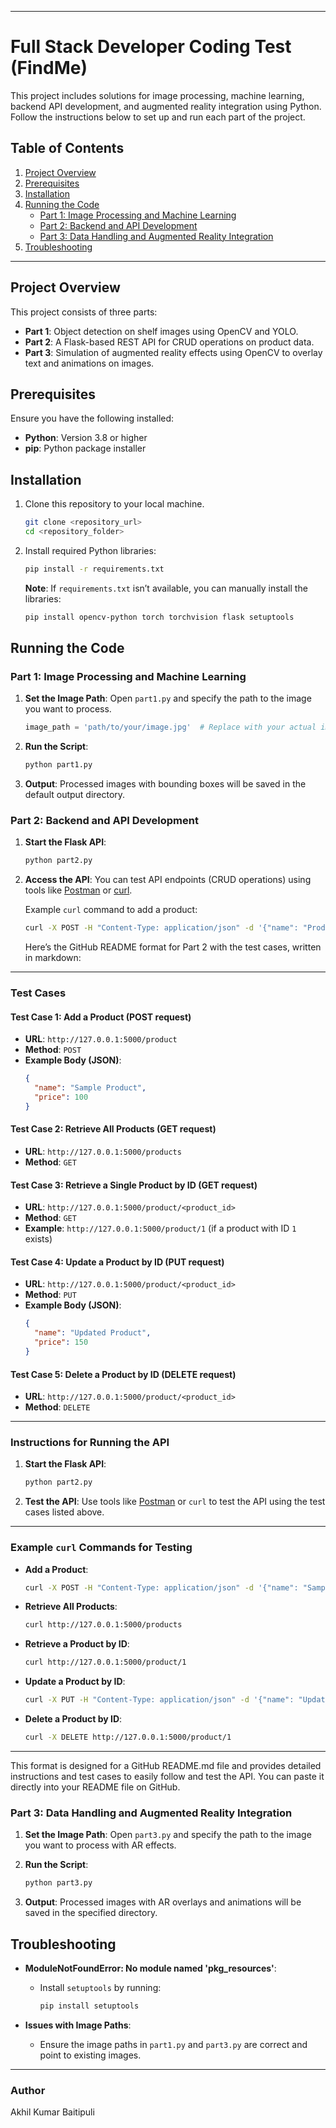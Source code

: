 
---

# Full Stack Developer Coding Test (FindMe)

This project includes solutions for image processing, machine learning, backend API development, and augmented reality integration using Python. Follow the instructions below to set up and run each part of the project.

## Table of Contents
1. [Project Overview](#project-overview)
2. [Prerequisites](#prerequisites)
3. [Installation](#installation)
4. [Running the Code](#running-the-code)
   - [Part 1: Image Processing and Machine Learning](#part-1-image-processing-and-machine-learning)
   - [Part 2: Backend and API Development](#part-2-backend-and-api-development)
   - [Part 3: Data Handling and Augmented Reality Integration](#part-3-data-handling-and-augmented-reality-integration)
5. [Troubleshooting](#troubleshooting)

---

## Project Overview

This project consists of three parts:
- **Part 1**: Object detection on shelf images using OpenCV and YOLO.
- **Part 2**: A Flask-based REST API for CRUD operations on product data.
- **Part 3**: Simulation of augmented reality effects using OpenCV to overlay text and animations on images.

## Prerequisites

Ensure you have the following installed:
- **Python**: Version 3.8 or higher
- **pip**: Python package installer

## Installation

1. Clone this repository to your local machine.
   ```bash
   git clone <repository_url>
   cd <repository_folder>
   ```

2. Install required Python libraries:
   ```bash
   pip install -r requirements.txt
   ```

   **Note**: If `requirements.txt` isn’t available, you can manually install the libraries:
   ```bash
   pip install opencv-python torch torchvision flask setuptools
   ```

## Running the Code

### Part 1: Image Processing and Machine Learning

1. **Set the Image Path**: Open `part1.py` and specify the path to the image you want to process.
   ```python
   image_path = 'path/to/your/image.jpg'  # Replace with your actual image path
   ```

2. **Run the Script**:
   ```bash
   python part1.py
   ```

3. **Output**: Processed images with bounding boxes will be saved in the default output directory.

### Part 2: Backend and API Development

1. **Start the Flask API**: 
   ```bash
   python part2.py
   ```

2. **Access the API**: You can test API endpoints (CRUD operations) using tools like [Postman](https://www.postman.com/) or [curl](https://curl.se/).

   Example `curl` command to add a product:
   ```bash
   curl -X POST -H "Content-Type: application/json" -d '{"name": "Product1", "price": 100}' http://127.0.0.1:5000/product
   ```

   Here’s the GitHub README format for Part 2 with the test cases, written in markdown:

---

### Test Cases

#### Test Case 1: Add a Product (POST request)

- **URL**: `http://127.0.0.1:5000/product`
- **Method**: `POST`
- **Example Body (JSON)**:
    ```json
    {
      "name": "Sample Product",
      "price": 100
    }
    ```

#### Test Case 2: Retrieve All Products (GET request)

- **URL**: `http://127.0.0.1:5000/products`
- **Method**: `GET`

#### Test Case 3: Retrieve a Single Product by ID (GET request)

- **URL**: `http://127.0.0.1:5000/product/<product_id>`
- **Method**: `GET`
- **Example**: `http://127.0.0.1:5000/product/1` (if a product with ID `1` exists)

#### Test Case 4: Update a Product by ID (PUT request)

- **URL**: `http://127.0.0.1:5000/product/<product_id>`
- **Method**: `PUT`
- **Example Body (JSON)**:
    ```json
    {
      "name": "Updated Product",
      "price": 150
    }
    ```

#### Test Case 5: Delete a Product by ID (DELETE request)

- **URL**: `http://127.0.0.1:5000/product/<product_id>`
- **Method**: `DELETE`

---

### Instructions for Running the API

1. **Start the Flask API**: 
   ```bash
   python part2.py
   ```

2. **Test the API**: 
   Use tools like [Postman](https://www.postman.com/) or `curl` to test the API using the test cases listed above.

---

### Example `curl` Commands for Testing

- **Add a Product**:
  ```bash
  curl -X POST -H "Content-Type: application/json" -d '{"name": "Sample Product", "price": 100}' http://127.0.0.1:5000/product
  ```

- **Retrieve All Products**:
  ```bash
  curl http://127.0.0.1:5000/products
  ```

- **Retrieve a Product by ID**:
  ```bash
  curl http://127.0.0.1:5000/product/1
  ```

- **Update a Product by ID**:
  ```bash
  curl -X PUT -H "Content-Type: application/json" -d '{"name": "Updated Product", "price": 150}' http://127.0.0.1:5000/product/1
  ```

- **Delete a Product by ID**:
  ```bash
  curl -X DELETE http://127.0.0.1:5000/product/1
  ```

---

This format is designed for a GitHub README.md file and provides detailed instructions and test cases to easily follow and test the API. You can paste it directly into your README file on GitHub.

### Part 3: Data Handling and Augmented Reality Integration

1. **Set the Image Path**: Open `part3.py` and specify the path to the image you want to process with AR effects.

2. **Run the Script**:
   ```bash
   python part3.py
   ```

3. **Output**: Processed images with AR overlays and animations will be saved in the specified directory.

## Troubleshooting

- **ModuleNotFoundError: No module named 'pkg_resources'**:
  - Install `setuptools` by running:
    ```bash
    pip install setuptools
    ```

- **Issues with Image Paths**:
  - Ensure the image paths in `part1.py` and `part3.py` are correct and point to existing images.

---

### Author

Akhil Kumar Baitipuli
